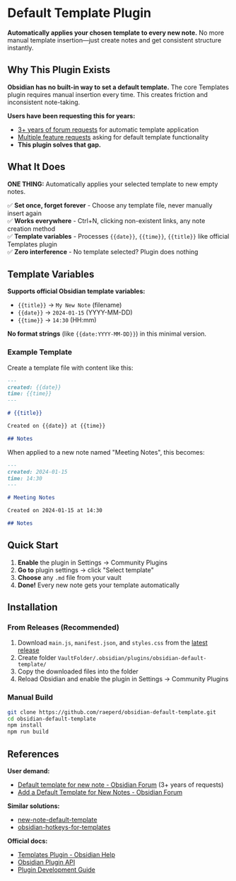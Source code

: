 # Default Template Plugin

**Automatically applies your chosen template to every new note.** No more manual template insertion—just create notes and get consistent structure instantly.

## Why This Plugin Exists

**Obsidian has no built-in way to set a default template.** The core Templates plugin requires manual insertion every time. This creates friction and inconsistent note-taking.

**Users have been requesting this for years:**
- [3+ years of forum requests](https://forum.obsidian.md/t/default-template-for-new-note-cltr-n-click-to-non-existing-note/10332) for automatic template application
- [Multiple feature requests](https://forum.obsidian.md/t/add-a-default-template-for-new-notes/75223) asking for default template functionality
- **This plugin solves that gap.**

## What It Does

**ONE THING:** Automatically applies your selected template to new empty notes.

✅ **Set once, forget forever** - Choose any template file, never manually insert again  
✅ **Works everywhere** - Ctrl+N, clicking non-existent links, any note creation method  
✅ **Template variables** - Processes `{{date}}`, `{{time}}`, `{{title}}` like official Templates plugin  
✅ **Zero interference** - No template selected? Plugin does nothing

## Template Variables

**Supports official Obsidian template variables:**

- `{{title}}` → `My New Note` (filename)
- `{{date}}` → `2024-01-15` (YYYY-MM-DD)
- `{{time}}` → `14:30` (HH:mm)

**No format strings** (like `{{date:YYYY-MM-DD}}`) in this minimal version.

### Example Template

Create a template file with content like this:
```markdown
---
created: {{date}}
time: {{time}}
---

# {{title}}

Created on {{date}} at {{time}}

## Notes

```

When applied to a new note named "Meeting Notes", this becomes:
```markdown
---
created: 2024-01-15
time: 14:30
---

# Meeting Notes

Created on 2024-01-15 at 14:30

## Notes

```

## Quick Start

1. **Enable** the plugin in Settings → Community Plugins
2. **Go to** plugin settings → click "Select template"  
3. **Choose** any `.md` file from your vault
4. **Done!** Every new note gets your template automatically

## Installation

### From Releases (Recommended)
1. Download `main.js`, `manifest.json`, and `styles.css` from the [latest release](https://github.com/raeperd/obsidian-default-template/releases)
2. Create folder `VaultFolder/.obsidian/plugins/obsidian-default-template/`
3. Copy the downloaded files into the folder
4. Reload Obsidian and enable the plugin in Settings → Community Plugins

### Manual Build
```bash
git clone https://github.com/raeperd/obsidian-default-template.git
cd obsidian-default-template
npm install
npm run build
```

## References

**User demand:**
- [Default template for new note - Obsidian Forum](https://forum.obsidian.md/t/default-template-for-new-note-cltr-n-click-to-non-existing-note/10332) (3+ years of requests)
- [Add a Default Template for New Notes - Obsidian Forum](https://forum.obsidian.md/t/add-a-default-template-for-new-notes/75223)

**Similar solutions:**
- [new-note-default-template](https://github.com/somsomers/new-note-default-template)
- [obsidian-hotkeys-for-templates](https://github.com/Vinzent03/obsidian-hotkeys-for-templates)

**Official docs:**
- [Templates Plugin - Obsidian Help](https://help.obsidian.md/plugins/templates)  
- [Obsidian Plugin API](https://github.com/obsidianmd/obsidian-api)
- [Plugin Development Guide](https://docs.obsidian.md/Plugins/Getting+started/Build+a+plugin)
